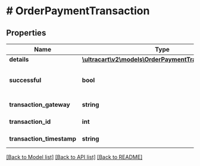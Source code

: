 # # OrderPaymentTransaction

## Properties

Name | Type | Description | Notes
------------ | ------------- | ------------- | -------------
**details** | [**\ultracart\v2\models\OrderPaymentTransactionDetail[]**](OrderPaymentTransactionDetail.md) | Details | [optional]
**successful** | **bool** | True if the transaction was successful | [optional]
**transaction_gateway** | **string** | Transaction gateway | [optional]
**transaction_id** | **int** | Transaction ID | [optional]
**transaction_timestamp** | **string** | Transaction date/time | [optional]

[[Back to Model list]](../../README.md#models) [[Back to API list]](../../README.md#endpoints) [[Back to README]](../../README.md)
